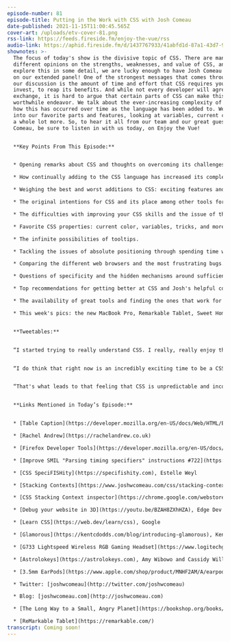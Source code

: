 ```yaml
---
episode-number: 81
episode-title: Putting in the Work with CSS with Josh Comeau
date-published: 2021-11-15T11:00:45.565Z
cover-art: /uploads/etv-cover-81.png
rss-link: https://feeds.fireside.fm/enjoy-the-vue/rss
audio-link: https://aphid.fireside.fm/d/1437767933/41abfd1d-87a1-43d7-94d9-7fda3a5120e1/2195ca31-8911-48b4-a62b-9dd3ff06be68.mp3
shownotes: >-
  The focus of today's show is the divisive topic of CSS. There are many
  different opinions on the strengths, weaknesses, and value of CSS, and to
  explore this in some detail, we are lucky enough to have Josh Comeau join us
  on our extended panel! One of the strongest messages that comes through from
  our discussion is the amount of time and effort that CSS requires you to
  invest, to reap its benefits. And while not every developer will agree to this
  exchange, it is hard to argue that certain parts of CSS can make this a
  worthwhile endeavor. We talk about the ever-increasing complexity of CSS and
  how this has occurred over time as the language has been added to. We also get
  into our favorite parts and features, looking at variables, current color, and
  a whole lot more. So, to hear it all from our team and our great guest, Josh
  Comeau, be sure to listen in with us today, on Enjoy the Vue!


  **Key Points From This Episode:**


  * Opening remarks about CSS and thoughts on overcoming its challenges.

  * How continually adding to the CSS language has increased its complexity over time. 

  * Weighing the best and worst additions to CSS: exciting features and things that have not worked so well. 

  * The original intentions for CSS and its place among other tools for web development. 

  * The difficulties with improving your CSS skills and the issue of the lack of error messages. 

  * Favorite CSS properties: current color, variables, tricks, and more! 

  * The infinite possibilities of tooltips.

  * Tackling the issues of absolute positioning through spending time with them. 

  * Comparing the different web browsers and the most frustrating bugs.

  * Questions of specificity and the hidden mechanisms around sufficient information.  

  * Top recommendations for getting better at CSS and Josh's helpful course! 

  * The availability of great tools and finding the ones that work for you.  

  * This week's pics: the new MacBook Pro, Remarkable Tablet, Sweet Home, and more!


  **Tweetables:**


  “I started trying to really understand CSS. I really, really enjoy the language now. It's become probably my favorite part of doing web development.” — [@JoshWComeau](https://twitter.com/JoshWComeau) \[0:05:55]


  “I do think that right now is an incredibly exciting time to be a CSS person because so many amazing things are right on the horizon." — [@JoshWComeau](https://twitter.com/JoshWComeau) \[0:11:30]


  “That's what leads to that feeling that CSS is unpredictable and inconsistent. It's not. It's just that if you only have one of the puzzle pieces, of course, it's not going to seem consistent.” — [@JoshWComeau](https://twitter.com/JoshWComeau) \[0:40:29]


  **Links Mentioned in Today’s Episode:**


  * [Table Caption](https://developer.mozilla.org/en-US/docs/Web/HTML/Element/caption)

  * [Rachel Andrew](https://rachelandrew.co.uk)

  * [Firefox Developer Tools](https://developer.mozilla.org/en-US/docs/Tools)

  * [Improve SMIL "Parsing timing specifiers" instructions #722](https://github.com/w3c/svgwg/issues/722), Oscar Spencer (W3)

  * [CSS SpeciFISHity](https://specifishity.com), Estelle Weyl

  * [Stacking Contexts](https://www.joshwcomeau.com/css/stacking-contexts), Josh Comeau

  * [CSS Stacking Context inspector](https://chrome.google.com/webstore/detail/css-stacking-context-insp/apjeljpachdcjkgnamgppgfkmddadcki), Andrea Dragotta (Chrome Extension)

  * [Debug your website in 3D](https://youtu.be/BZAH8ZXhHZA), Edge Dev Team

  * [Learn CSS](https://web.dev/learn/css), Google

  * [Glamorous](https://kentcdodds.com/blog/introducing-glamorous), Kent C. Dodds

  * [G733 Lightspeed Wireless RGB Gaming Headset](https://www.logitechg.com/en-us/products/gaming-audio/g733-rgb-wireless-headset.981-000942.html), Logitech

  * [Astrolokeys](https://astrolokeys.com), Amy Wibowo and Cassidy Williams

  * [3.5mm EarPods](https://www.apple.com/shop/product/MNHF2AM/A/earpods-with-35-mm-headphone-plug), Apple

  * Twitter: [joshwcomeau](http://twitter.com/joshwcomeau)

  * Blog: [joshwcomeau.com](http://joshwcomeau.com)

  * [The Long Way to a Small, Angry Planet](https://bookshop.org/books/the-long-way-to-a-small-angry-planet/9780062444134), Becky Chambers

  * [ReMarkable Tablet](https://remarkable.com/)
transcript: Coming soon!
---
```

